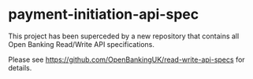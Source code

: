# payment-initiation-api-spec

This project has been superceded by a new repository that contains all Open Banking Read/Write API specifications.

Please see https://github.com/OpenBankingUK/read-write-api-specs for details.
